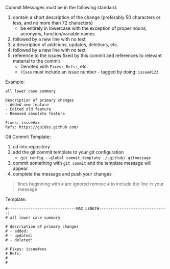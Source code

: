Commit Messages must be in the following standard:

1) contain a short description of the change (preferably 50 characters or less, and no more than 72 characters)
    - be entirely in lowercase with the exception of proper nouns, acronyms, function/variable names
2) followed by a new line with no text
3) a description of additions, updates, deletions, etc.
4) followed by a new line with no text
5) reference to the issues fixed by this commit and references to relevant material to the commit
    - Denoted with `Fixes:`, `Refs:`, etc.
    - `Fixes` must include an issue number - tagged by doing: `issue#123`

Example:
```
all lower case summary

Description of primary changes
- Added new feature
- Edited old feature
- Removed obsolete feature

Fixes: issue#xx
Refs: https://guides.github.com/
```

Git Commit Template:

1) cd into repository
2) add the git commit template to your git configuration
    - `git config --global commit.template ./.github/.gitmessage`
3) commit something with `git commit` and the template message will appear
4) complete the message and push your changes

> lines beginning with `#` are ignored
> remove `#` to include the line in your message
 
Template:
```
#------------------------------MAX LENGTH------------------------------|
# all lower case summary

# description of primary changes
# - added:
# - updated:
# - deleted:

# Fixes: issue#xxx
# Refs:
#
#
```